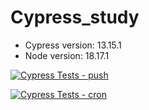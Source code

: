 # Cypress_study

* Cypress version: 13.15.1
* Node version: 18.17.1

[![Cypress Tests - push](https://github.com/KarllaSouza/Cypress_study/actions/workflows/ci_push_cypress.yml/badge.svg)](https://github.com/KarllaSouza/Cypress_study/actions/workflows/ci_push_cypress.yml)

[![Cypress Tests - cron](https://github.com/KarllaSouza/Cypress_study/actions/workflows/ci_cron_cypress.yml/badge.svg)](https://github.com/KarllaSouza/Cypress_study/actions/workflows/ci_cron_cypress.yml)
